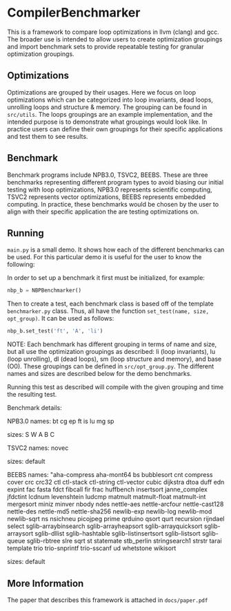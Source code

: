 # CompilerBenchmarker
This is a framework to compare loop optimizations in llvm (clang) and gcc. The broader use is intended to allow users to create optimization groupings and import benchmark sets to provide repeatable testing for granular optimization groupings. 
## Optimizations
Optimizations are grouped by their usages. Here we focus on loop optimizations which can be categorized into loop invariants, dead loops, unrolling loops and structure & memory.
The grouping can be found in ```src/utils```.
The loops groupings are an example implementation, and the intended purpose is to demonstrate what groupings would look like. In practice users can define their own groupings for their specific applications and test them to see results.
## Benchmark
Benchmark programs include NPB3.0, TSVC2, BEEBS. These are three benchmarks representing different program types to avoid biasing our initial testing with loop optimizations, NPB3.0 represents scientific computing, TSVC2 represents vector optimizations, BEEBS represents embedded computing.
In practice, these benchmarks would be chosen by the user to align with their specific application the are testing optimizations on.
## Running
```main.py``` is a small demo. It shows how each of the different benchmarks can be used. For this particular demo it is useful for the user to know the following:

In order to set up a benchmark it first must be initialized, for example:
```python
nbp_b = NBPBenchmarker()
```

Then to create a test, each benchmark class is based off of the template ```benchmarker.py``` class. Thus, all have the function ```set_test(name, size, opt_group)```. It can be used as follows:
```python
nbp_b.set_test('ft', 'A', 'li')
```
NOTE: Each benchmark has different grouping in terms of name and size, but all use the optimization groupings as described: li (loop invariants), lu (loop unrolling), dl (dead loops), sm (loop structure and memory), and base (O0). These groupings can be defined in ```src/opt_group.py```. The different names and sizes are described below for the demo benchmarks.

Running this test as described will compile with the given grouping and time the resulting test.




Benchmark details:

NPB3.0
names: bt cg ep ft is lu mg sp

sizes: S W A B C 

TSVC2
names: novec

sizes: default

BEEBS
names: "aha-compress aha-mont64 bs bubblesort cnt compress cover crc crc32 ctl ctl-stack ctl-string ctl-vector cubic dijkstra dtoa duff edn expint fac fasta fdct fibcall fir frac huffbench insertsort janne_complex jfdctint lcdnum levenshtein ludcmp matmult matmult-float matmult-int mergesort miniz minver nbody ndes nettle-aes nettle-arcfour nettle-cast128 nettle-des nettle-md5 nettle-sha256 newlib-exp newlib-log newlib-mod newlib-sqrt ns nsichneu picojpeg prime qrduino qsort qurt recursion rijndael select sglib-arraybinsearch sglib-arrayheapsort sglib-arrayquicksort sglib-arraysort sglib-dllist sglib-hashtable sglib-listinsertsort sglib-listsort sglib-queue sglib-rbtree slre sqrt st statemate stb_perlin stringsearch1 strstr tarai template trio trio-snprintf trio-sscanf ud whetstone wikisort         

sizes: default

## More Information
The paper that describes this framework is attached in ```docs/paper.pdf```